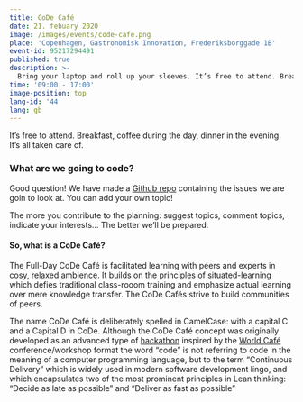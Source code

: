 ```yaml
---
title: CoDe Café
date: 21. febuary 2020
image: /images/events/code-cafe.png
place: 'Copenhagen, Gastronomisk Innovation, Frederiksborggade 1B'
event-id: 95217294491
published: true
description: >-
  Bring your laptop and roll up your sleeves. It’s free to attend. Breakfast, coffee during the day, dinner in the evening. 
time: '09:00 - 17:00'
image-position: top
lang-id: '44'
lang: gb
---
```


It’s free to attend. Breakfast, coffee during the day, dinner in the evening. 
It’s all taken care of.

### What are we going to code?


Good question! We have made a [Github repo](https://github.com/prolike/code-cafe-feb20/) containing the issues we are goin to look at. You can add your own topic!


The more you contribute to the planning: suggest topics, comment topics, indicate your interests… The better we’ll be prepared.

#### So, what is a CoDe Café?
The Full-Day CoDe Café is facilitated learning with peers and experts in cosy, relaxed ambience. It builds on the principles of situated-learning which defies traditional class-rooom training and emphasize actual learning over mere knowledge transfer. The CoDe Cafés strive to build communities of peers.


The name CoDe Café is deliberately spelled in CamelCase: with a capital C and a Capital D in CoDe.  Although the CoDe Café concept was originally developed as an advanced type of [hackathon](https://en.wikipedia.org/wiki/Hackathon) inspired by the [World Café](https://en.wikipedia.org/wiki/World_caf%C3%A9) conference/workshop format the word “code” is not referring to code in the meaning of a computer programming language, but to the term “Continuous Delivery” which is widely used in modern software development lingo, and which encapsulates two of the most prominent principles in Lean thinking: “Decide as late as possible” and “Deliver as fast as possible”

